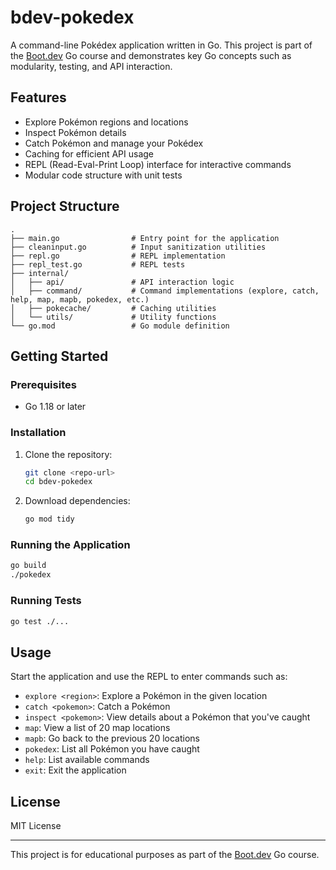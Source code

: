 # bdev-pokedex

A command-line Pokédex application written in Go. This project is part of the [Boot.dev](https://www.boot.dev) Go course and demonstrates key Go concepts such as modularity, testing, and API interaction.

## Features
- Explore Pokémon regions and locations
- Inspect Pokémon details
- Catch Pokémon and manage your Pokédex
- Caching for efficient API usage
- REPL (Read-Eval-Print Loop) interface for interactive commands
- Modular code structure with unit tests

## Project Structure
```
.
├── main.go                # Entry point for the application
├── cleaninput.go          # Input sanitization utilities
├── repl.go                # REPL implementation
├── repl_test.go           # REPL tests
├── internal/
│   ├── api/               # API interaction logic
│   ├── command/           # Command implementations (explore, catch, help, map, mapb, pokedex, etc.)
│   ├── pokecache/         # Caching utilities
│   └── utils/             # Utility functions
└── go.mod                 # Go module definition
```

## Getting Started

### Prerequisites
- Go 1.18 or later

### Installation
1. Clone the repository:
   ```sh
   git clone <repo-url>
   cd bdev-pokedex
   ```
2. Download dependencies:
   ```sh
   go mod tidy
   ```

### Running the Application
```sh
go build
./pokedex
```

### Running Tests
```sh
go test ./...
```

## Usage
Start the application and use the REPL to enter commands such as:
- `explore <region>`: Explore a Pokémon in the given location
- `catch <pokemon>`: Catch a Pokémon
- `inspect <pokemon>`: View details about a Pokémon that you've caught
- `map`: View a list of 20 map locations
- `mapb`: Go back to the previous 20 locations
- `pokedex`: List all Pokémon you have caught
- `help`: List available commands
- `exit`: Exit the application

## License
MIT License

---
This project is for educational purposes as part of the [Boot.dev](https://www.boot.dev) Go course.
